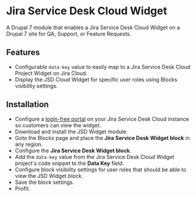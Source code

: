 # Jira Service Desk Cloud Widget
A Drupal 7 module that enables a Jira Service Desk Cloud Widget on a Drupal 7 site for QA, Support, or Feature Requests.

## Features
- Configurable `data-key` value to easily map to a Jira Service Desk Cloud Project Widget on Jira Cloud.
- Display the JSD Cloud Widget for specific user roles using Blocks visibility settings.

## Installation
- Configure a [login-free portal](https://confluence.atlassian.com/servicedeskcloud/blog/2017/04/introducing-the-login-free-portal-for-jira-service-desk-cloud) on your Jira Service Desk Cloud instance so customers can view the widget.
- Download and install the JSD Widget module.
- Goto the Blocks page and place the **Jira Service Desk Widget block** in any region.
- Configure the **Jira Service Desk Widget block**.
- Add the `data-key` value from the Jira Service Desk Cloud Widget project's code snippet to the **Data Key** field.
- Configure block visibility settings for user roles that should be able to view the JSD Widget block.
- Save the block settings.
- Profit.
